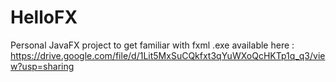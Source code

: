 # HelloFX
Personal JavaFX project to get familiar with fxml
.exe available here : https://drive.google.com/file/d/1Lit5MxSuCQkfxt3qYuWXoQcHKTp1q_q3/view?usp=sharing
